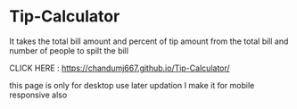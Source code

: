 # Tip-Calculator
It takes the total bill amount and percent of tip amount from the total bill and number of people to spilt the bill

CLICK HERE : https://chandumj667.github.io/Tip-Calculator/

this page is only for desktop use later updation I make it for mobile responsive also 
